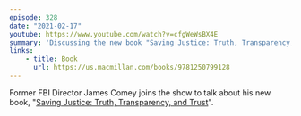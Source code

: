 ```yaml
---
episode: 328
date: "2021-02-17"
youtube: https://www.youtube.com/watch?v=cfgWeWsBX4E
summary: 'Discussing the new book "Saving Justice: Truth, Transparency, and Trust"'
links:
    - title: Book
      url: https://us.macmillan.com/books/9781250799128
---
```

Former FBI Director James Comey joins the show to talk about his new book, "[Saving Justice: Truth, Transparency, and Trust][book]".

[book]: https://us.macmillan.com/books/9781250799128
